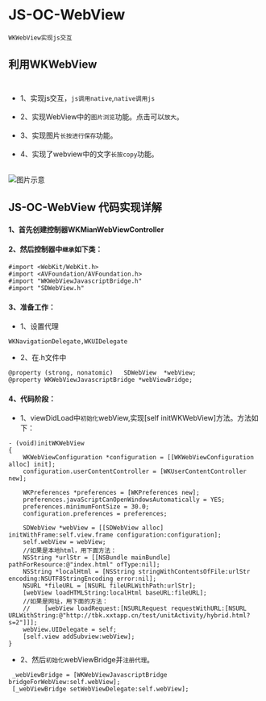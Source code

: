 # JS-OC-WebView


`WKWebView实现js交互`<br>

## 利用WKWebView  <br>  
* 1、实现js交互，`js调用native`,`native调用js`  <br>  
* 2、实现WebView中的`图片浏览`功能。点击可以`放大`。     <br>        
* 3、实现图片`长按进行保存`功能。                       <br>              
* 4、实现了webview中的文字`长按copy`功能。<br>  


![图片示意](https://github.com/liyuunxiangGit/JS-OC-WebView/blob/master/wkWebViewjs交互.gif)  


## JS-OC-WebView 代码实现详解  <br>
#### 1、首先创建控制器WKMianWebViewController
#### 2、然后控制器中`继承`如下类：

```
#import <WebKit/WebKit.h>
#import <AVFoundation/AVFoundation.h>
#import "WKWebViewJavascriptBridge.h"
#import "SDWebView.h"
```
#### 3、准备工作：
* 1、设置代理
```
WKNavigationDelegate,WKUIDelegate
```
* 2、在.h文件中
```
@property (strong, nonatomic)   SDWebView  *webView;
@property WKWebViewJavascriptBridge *webViewBridge;
```
#### 4、代码阶段：
* 1、viewDidLoad中`初始化`webView,实现[self initWKWebView]方法。方法如下：
```
- (void)initWKWebView
{
    WKWebViewConfiguration *configuration = [[WKWebViewConfiguration alloc] init];
    configuration.userContentController = [WKUserContentController new];
    
    WKPreferences *preferences = [WKPreferences new];
    preferences.javaScriptCanOpenWindowsAutomatically = YES;
    preferences.minimumFontSize = 30.0;
    configuration.preferences = preferences;
    
    SDWebView *webView = [[SDWebView alloc] initWithFrame:self.view.frame configuration:configuration];
    self.webView = webView;
    //如果是本地html，用下面方法：
    NSString *urlStr = [[NSBundle mainBundle] pathForResource:@"index.html" ofType:nil];
    NSString *localHtml = [NSString stringWithContentsOfFile:urlStr encoding:NSUTF8StringEncoding error:nil];
    NSURL *fileURL = [NSURL fileURLWithPath:urlStr];
    [webView loadHTMLString:localHtml baseURL:fileURL];
    //如果是网址，用下面的方法：
    //    [webView loadRequest:[NSURLRequest requestWithURL:[NSURL URLWithString:@"http://tbk.xxtapp.cn/test/unitActivity/hybrid.html?s=2"]]];
    webView.UIDelegate = self;
    [self.view addSubview:webView];
}
```
* 2、然后`初始化`webViewBridge并`注册代理`。
```
 _webViewBridge = [WKWebViewJavascriptBridge bridgeForWebView:self.webView];
 [_webViewBridge setWebViewDelegate:self.webView];
```
